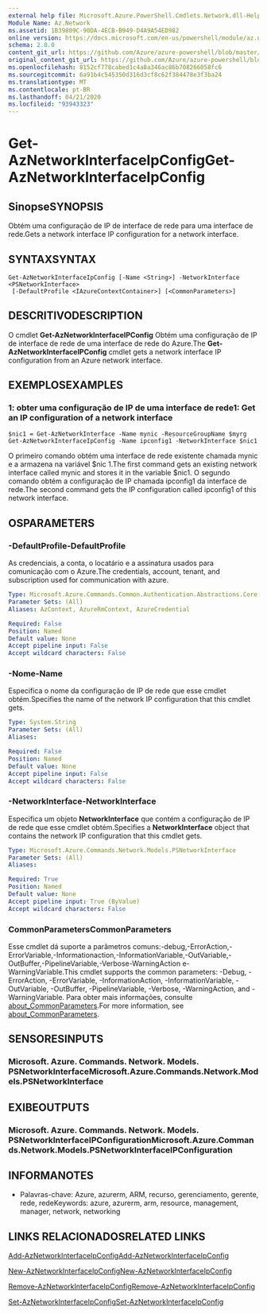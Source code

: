 ```yaml
---
external help file: Microsoft.Azure.PowerShell.Cmdlets.Network.dll-Help.xml
Module Name: Az.Network
ms.assetid: 1B39809C-90DA-4ECB-B949-D4A9A54ED982
online version: https://docs.microsoft.com/en-us/powershell/module/az.network/get-aznetworkinterfaceipconfig
schema: 2.0.0
content_git_url: https://github.com/Azure/azure-powershell/blob/master/src/Network/Network/help/Get-AzNetworkInterfaceIpConfig.md
original_content_git_url: https://github.com/Azure/azure-powershell/blob/master/src/Network/Network/help/Get-AzNetworkInterfaceIpConfig.md
ms.openlocfilehash: 8152cf778cabed1c4a8a346ac86b708266058fc6
ms.sourcegitcommit: 6a91b4c545350d316d3cf8c62f384478e3f3ba24
ms.translationtype: MT
ms.contentlocale: pt-BR
ms.lasthandoff: 04/21/2020
ms.locfileid: "93943323"
---
```

# <span data-ttu-id="f8b28-101">Get-AzNetworkInterfaceIpConfig</span><span class="sxs-lookup"><span data-stu-id="f8b28-101">Get-AzNetworkInterfaceIpConfig</span></span>

## <span data-ttu-id="f8b28-102">Sinopse</span><span class="sxs-lookup"><span data-stu-id="f8b28-102">SYNOPSIS</span></span>
<span data-ttu-id="f8b28-103">Obtém uma configuração de IP de interface de rede para uma interface de rede.</span><span class="sxs-lookup"><span data-stu-id="f8b28-103">Gets a network interface IP configuration for a network interface.</span></span>

## <span data-ttu-id="f8b28-104">SYNTAX</span><span class="sxs-lookup"><span data-stu-id="f8b28-104">SYNTAX</span></span>

```
Get-AzNetworkInterfaceIpConfig [-Name <String>] -NetworkInterface <PSNetworkInterface>
 [-DefaultProfile <IAzureContextContainer>] [<CommonParameters>]
```

## <span data-ttu-id="f8b28-105">DESCRITIVO</span><span class="sxs-lookup"><span data-stu-id="f8b28-105">DESCRIPTION</span></span>
<span data-ttu-id="f8b28-106">O cmdlet **Get-AzNetworkInterfaceIPConfig** Obtém uma configuração de IP de interface de rede de uma interface de rede do Azure.</span><span class="sxs-lookup"><span data-stu-id="f8b28-106">The **Get-AzNetworkInterfaceIPConfig** cmdlet gets a network interface IP configuration from an Azure network interface.</span></span>

## <span data-ttu-id="f8b28-107">EXEMPLOS</span><span class="sxs-lookup"><span data-stu-id="f8b28-107">EXAMPLES</span></span>

### <span data-ttu-id="f8b28-108">1: obter uma configuração de IP de uma interface de rede</span><span class="sxs-lookup"><span data-stu-id="f8b28-108">1: Get an IP configuration of a network interface</span></span>
```
$nic1 = Get-AzNetworkInterface -Name mynic -ResourceGroupName $myrg
Get-AzNetworkInterfaceIpConfig -Name ipconfig1 -NetworkInterface $nic1
```

<span data-ttu-id="f8b28-109">O primeiro comando obtém uma interface de rede existente chamada mynic e a armazena na variável $nic 1.</span><span class="sxs-lookup"><span data-stu-id="f8b28-109">The first command gets an existing network interface called mynic and stores it in the variable $nic1.</span></span> <span data-ttu-id="f8b28-110">O segundo comando obtém a configuração de IP chamada ipconfig1 da interface de rede.</span><span class="sxs-lookup"><span data-stu-id="f8b28-110">The second command gets the IP configuration called ipconfig1 of this network interface.</span></span>
    

## <span data-ttu-id="f8b28-111">OS</span><span class="sxs-lookup"><span data-stu-id="f8b28-111">PARAMETERS</span></span>

### <span data-ttu-id="f8b28-112">-DefaultProfile</span><span class="sxs-lookup"><span data-stu-id="f8b28-112">-DefaultProfile</span></span>
<span data-ttu-id="f8b28-113">As credenciais, a conta, o locatário e a assinatura usados para comunicação com o Azure.</span><span class="sxs-lookup"><span data-stu-id="f8b28-113">The credentials, account, tenant, and subscription used for communication with azure.</span></span>

```yaml
Type: Microsoft.Azure.Commands.Common.Authentication.Abstractions.Core.IAzureContextContainer
Parameter Sets: (All)
Aliases: AzContext, AzureRmContext, AzureCredential

Required: False
Position: Named
Default value: None
Accept pipeline input: False
Accept wildcard characters: False
```

### <span data-ttu-id="f8b28-114">-Nome</span><span class="sxs-lookup"><span data-stu-id="f8b28-114">-Name</span></span>
<span data-ttu-id="f8b28-115">Especifica o nome da configuração de IP de rede que esse cmdlet obtém.</span><span class="sxs-lookup"><span data-stu-id="f8b28-115">Specifies the name of the network IP configuration that this cmdlet gets.</span></span>

```yaml
Type: System.String
Parameter Sets: (All)
Aliases:

Required: False
Position: Named
Default value: None
Accept pipeline input: False
Accept wildcard characters: False
```

### <span data-ttu-id="f8b28-116">-NetworkInterface</span><span class="sxs-lookup"><span data-stu-id="f8b28-116">-NetworkInterface</span></span>
<span data-ttu-id="f8b28-117">Especifica um objeto **NetworkInterface** que contém a configuração de IP de rede que esse cmdlet obtém.</span><span class="sxs-lookup"><span data-stu-id="f8b28-117">Specifies a **NetworkInterface** object that contains the network IP configuration that this cmdlet gets.</span></span>

```yaml
Type: Microsoft.Azure.Commands.Network.Models.PSNetworkInterface
Parameter Sets: (All)
Aliases:

Required: True
Position: Named
Default value: None
Accept pipeline input: True (ByValue)
Accept wildcard characters: False
```

### <span data-ttu-id="f8b28-118">CommonParameters</span><span class="sxs-lookup"><span data-stu-id="f8b28-118">CommonParameters</span></span>
<span data-ttu-id="f8b28-119">Esse cmdlet dá suporte a parâmetros comuns:-debug,-ErrorAction,-ErrorVariable,-Informationaction,-InformationVariable,-OutVariable,-OutBuffer,-PipelineVariable,-Verbose-WarningAction e-WarningVariable.</span><span class="sxs-lookup"><span data-stu-id="f8b28-119">This cmdlet supports the common parameters: -Debug, -ErrorAction, -ErrorVariable, -InformationAction, -InformationVariable, -OutVariable, -OutBuffer, -PipelineVariable, -Verbose, -WarningAction, and -WarningVariable.</span></span> <span data-ttu-id="f8b28-120">Para obter mais informações, consulte [about_CommonParameters](http://go.microsoft.com/fwlink/?LinkID=113216).</span><span class="sxs-lookup"><span data-stu-id="f8b28-120">For more information, see [about_CommonParameters](http://go.microsoft.com/fwlink/?LinkID=113216).</span></span>

## <span data-ttu-id="f8b28-121">SENSORES</span><span class="sxs-lookup"><span data-stu-id="f8b28-121">INPUTS</span></span>

### <span data-ttu-id="f8b28-122">Microsoft. Azure. Commands. Network. Models. PSNetworkInterface</span><span class="sxs-lookup"><span data-stu-id="f8b28-122">Microsoft.Azure.Commands.Network.Models.PSNetworkInterface</span></span>

## <span data-ttu-id="f8b28-123">EXIBE</span><span class="sxs-lookup"><span data-stu-id="f8b28-123">OUTPUTS</span></span>

### <span data-ttu-id="f8b28-124">Microsoft. Azure. Commands. Network. Models. PSNetworkInterfaceIPConfiguration</span><span class="sxs-lookup"><span data-stu-id="f8b28-124">Microsoft.Azure.Commands.Network.Models.PSNetworkInterfaceIPConfiguration</span></span>

## <span data-ttu-id="f8b28-125">INFORMA</span><span class="sxs-lookup"><span data-stu-id="f8b28-125">NOTES</span></span>
* <span data-ttu-id="f8b28-126">Palavras-chave: Azure, azurerm, ARM, recurso, gerenciamento, gerente, rede, rede</span><span class="sxs-lookup"><span data-stu-id="f8b28-126">Keywords: azure, azurerm, arm, resource, management, manager, network, networking</span></span>

## <span data-ttu-id="f8b28-127">LINKS RELACIONADOS</span><span class="sxs-lookup"><span data-stu-id="f8b28-127">RELATED LINKS</span></span>

[<span data-ttu-id="f8b28-128">Add-AzNetworkInterfaceIpConfig</span><span class="sxs-lookup"><span data-stu-id="f8b28-128">Add-AzNetworkInterfaceIpConfig</span></span>](./Add-AzNetworkInterfaceIpConfig.md)

[<span data-ttu-id="f8b28-129">New-AzNetworkInterfaceIpConfig</span><span class="sxs-lookup"><span data-stu-id="f8b28-129">New-AzNetworkInterfaceIpConfig</span></span>](./New-AzNetworkInterfaceIpConfig.md)

[<span data-ttu-id="f8b28-130">Remove-AzNetworkInterfaceIpConfig</span><span class="sxs-lookup"><span data-stu-id="f8b28-130">Remove-AzNetworkInterfaceIpConfig</span></span>](./Remove-AzNetworkInterfaceIpConfig.md)

[<span data-ttu-id="f8b28-131">Set-AzNetworkInterfaceIpConfig</span><span class="sxs-lookup"><span data-stu-id="f8b28-131">Set-AzNetworkInterfaceIpConfig</span></span>](./Set-AzNetworkInterfaceIpConfig.md)


